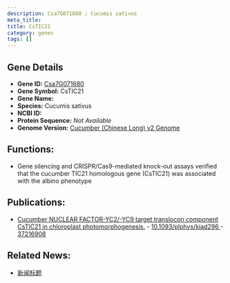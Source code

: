 ```yaml
---
description: Csa7G071680 ; Cucumis sativus
meta_title:
title: CsTIC21
category: genes
tags: []
---
```


## Gene Details
- **Gene ID:**	[Csa7G071680](https://www.maizegdb.org/gene_center/gene/Csa7G071680)
- **Gene Symbol:** CsTIC21
- **Gene Name:** 
- **Species:** Cucumis sativus
- **NCBI ID:** [  ]()
- **Protein Sequence:** *Not Available*
- **Genome Version:** [Cucumber (Chinese Long) v2 Genome]()

## Functions:
   - Gene silencing and CRISPR/Cas9-mediated knock-out assays verified that the cucumber TIC21 homologous gene (CsTIC21) was associated with the albino phenotype

## Publications:
   - [Cucumber NUCLEAR FACTOR-YC2/-YC9 target translocon component CsTIC21 in chloroplast photomorphogenesis.]( https://academic.oup.com/plphys/article/192/4/2822/7175450?login=true#412962497 ) - [10.1093/plphys/kiad296 ]( https://academic.oup.com/plphys/article/192/4/2822/7175450?login=true#412962497 ) - [37216908](https://pubmed.ncbi.nlm.nih.gov/37216908/)

## Related News:
   - [新闻标题](https://mp.weixin.qq.com/s/2DZFGpeWMAcTTEBKIRQn-g)
